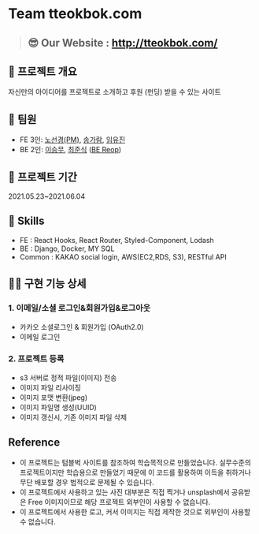 # Team tteokbok.com

> ## 😎 Our Website : http://tteokbok.com/
>

## 💬 프로젝트 개요
자신만의 아이디어를 프로젝트로 소개하고 후원 (펀딩) 받을 수 있는 사이트

## 👫 팀원

- FE 3인: [노선경(PM)](velog.io/@celline1637), [송가람](velog.io/@sgr2134), [임유진](velog.io/@1703979)
- BE 2인: [이승무](https://goback.oopy.io/), [최준식](https://velog.io/@junsikchoi) ([BE Reop](https://github.com/wecode-bootcamp-korea/20-2nd-tteokbokcom-backend))

## 📅 프로젝트 기간

2021.05.23~2021.06.04

## 🔧 Skills

- FE : React Hooks, React Router, Styled-Component, Lodash
- BE : Django, Docker, MY SQL
- Common : KAKAO social login, AWS(EC2,RDS, S3), RESTful API

## 👍🏻 구현 기능 상세

### 1. 이메일/소셜 로그인&회원가입&로그아웃

- 카카오 소셜로그인 & 회원가입 (OAuth2.0)
- 이메일 로그인

### 2. 프로젝트 등록

- s3 서버로 정적 파일(이미지) 전송
- 이미지 파일 리사이징
- 이미지 포맷 변환(jpeg)
- 이미지 파일명 생성(UUID)
- 이미지 갱신시, 기존 이미지 파일 삭제

## Reference
- 이 프로젝트는 텀블벅 사이트를 참조하여 학습목적으로 만들었습니다. 실무수준의 프로젝트이지만 학습용으로 만들었기 때문에 이 코드를 활용하여 이득을 취하거나 무단 배포할 경우 법적으로 문제될 수 있습니다.
- 이 프로젝트에서 사용하고 있는 사진 대부분은 직접 찍거나 unsplash에서 공유받은 Free 이미지이므로 해당 프로젝트 외부인이 사용할 수 없습니다.
- 이 프로젝트에서 사용한 로고, 커서 이미지는 직접 제작한 것으로 외부인이 사용할 수 없습니다.

